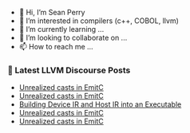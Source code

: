 - 👋 Hi, I’m Sean Perry
- 👀 I’m interested in compilers (c++, COBOL, llvm)
- 🌱 I’m currently learning ...
- 💞️ I’m looking to collaborate on ...
- 📫 How to reach me ...

<!---
s66perry/s66perry is a ✨ special ✨ repository because its `README.md` (this file) appears on your GitHub profile.
You can click the Preview link to take a look at your changes.
--->
### 📕 Latest LLVM Discourse Posts

<!-- DISCOURSE-LLVM:START -->
- [Unrealized casts in EmitC](https://discourse.llvm.org/t/unrealized-casts-in-emitc/84383#post_4)
- [Unrealized casts in EmitC](https://discourse.llvm.org/t/unrealized-casts-in-emitc/84383#post_3)
- [Building Device IR and Host IR into an Executable](https://discourse.llvm.org/t/building-device-ir-and-host-ir-into-an-executable/84384#post_1)
- [Unrealized casts in EmitC](https://discourse.llvm.org/t/unrealized-casts-in-emitc/84383#post_2)
- [Unrealized casts in EmitC](https://discourse.llvm.org/t/unrealized-casts-in-emitc/84383#post_1)
<!-- DISCOURSE-LLVM:END -->
